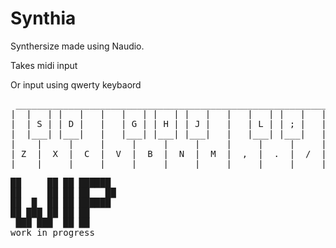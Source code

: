 # Synthia

Synthersize made using Naudio.

Takes midi input

Or input using qwerty keybaord

<pre>
 ___________________________________________________________
|  |   | |   |   |   |   | |   | |   |   |   |   | |   |   |
|  | S | | D |   |   | G | | H | | J |   |   | L | | ; |   |
|  |___| |___|   |   |___| |___| |___|   |   |___| |___|   |
|    |     |     |     |     |     |     |     |     |     |
| Z  |  X  |  C  |  V  |  B  |  N  |  M  |  ,  |  .  |  /  |
|____|_____|_____|_____|_____|_____|_____|_____|_____|_____|
</pre>


<pre>
██     ██ ██ ██████  
██     ██ ██ ██   ██ 
██  █  ██ ██ ██████  
██ ███ ██ ██ ██     
 ███ ███  ██ ██ 
work in progress       
</pre>
